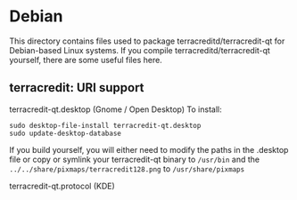
Debian
====================
This directory contains files used to package terracreditd/terracredit-qt
for Debian-based Linux systems. If you compile terracreditd/terracredit-qt yourself, there are some useful files here.

## terracredit: URI support ##


terracredit-qt.desktop  (Gnome / Open Desktop)
To install:

	sudo desktop-file-install terracredit-qt.desktop
	sudo update-desktop-database

If you build yourself, you will either need to modify the paths in
the .desktop file or copy or symlink your terracredit-qt binary to `/usr/bin`
and the `../../share/pixmaps/terracredit128.png` to `/usr/share/pixmaps`

terracredit-qt.protocol (KDE)

